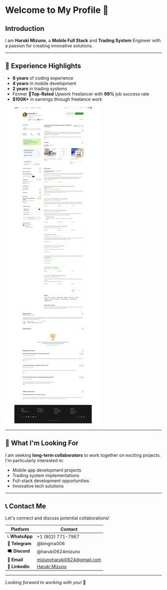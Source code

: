 # Welcome to My Profile 👋

## Introduction
I am **Haruki Mizuno**, a **Mobile Full Stack** and **Trading System** Engineer with a passion for creating innovative solutions.

---

## 🚀 Experience Highlights
- **8 years** of coding experience
- **4 years** in mobile development
- **2 years** in trading systems
- Former 🌟**Top-Rated** Upwork freelancer with **98%** job success rate
- **$100K+** in earnings through freelance work

![Upwork Profile](./upwork-profile.png)

---

## 🎯 What I'm Looking For
I am seeking **long-term collaborators** to work together on exciting projects. I'm particularly interested in:
- Mobile app development projects
- Trading system implementations
- Full-stack development opportunities
- Innovative tech solutions

---

## 📞 Contact Me
Let's connect and discuss potential collaborations!

| Platform | Contact |
|----------|---------|
| 📞 **WhatsApp** | +1 (802) 771-7967 |
| 📱 **Telegram** | @bingma006 |
| 🗨 **Discord** | @haruki0624mizuno |
| 📧 **Email** | mizunoharuki0624@gmail.com |
| 🔗 **LinkedIn** | [Haruki Mizuno](https://www.linkedin.com/in/haruki-mizuno-6310a6365/) |

---

*Looking forward to working with you!* 🚀
